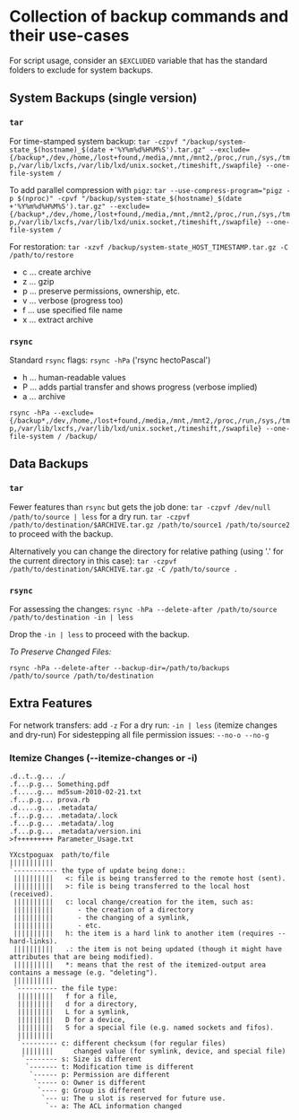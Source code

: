 # Collection of backup commands and their use-cases

For script usage, consider an `$EXCLUDED` variable that has the standard folders to exclude for system backups.

## System Backups (single version)

### `tar`

For time-stamped system backup:
`tar -czpvf "/backup/system-state_$(hostname)_$(date +'%Y%m%d%H%M%S').tar.gz" --exclude={/backup*,/dev,/home,/lost+found,/media,/mnt,/mnt2,/proc,/run,/sys,/tmp,/var/lib/lxcfs,/var/lib/lxd/unix.socket,/timeshift,/swapfile} --one-file-system /`

To add parallel compression with `pigz`:
`tar --use-compress-program="pigz -p $(nproc)" -cpvf "/backup/system-state_$(hostname)_$(date +'%Y%m%d%H%M%S').tar.gz" --exclude={/backup*,/dev,/home,/lost+found,/media,/mnt,/mnt2,/proc,/run,/sys,/tmp,/var/lib/lxcfs,/var/lib/lxd/unix.socket,/timeshift,/swapfile} --one-file-system /`

For restoration:
`tar -xzvf /backup/system-state_HOST_TIMESTAMP.tar.gz -C /path/to/restore`

- c ... create archive
- z ... gzip
- p ... preserve permissions, ownership, etc.
- v ... verbose (progress too)
- f ... use specified file name
- x ... extract archive

### `rsync`
Standard `rsync` flags: `rsync -hPa` ('rsync hectoPascal')
- h ... human-readable values
- P ... adds partial transfer and shows progress (verbose implied)
- a ... archive

`rsync -hPa --exclude={/backup*,/dev,/home,/lost+found,/media,/mnt,/mnt2,/proc,/run,/sys,/tmp,/var/lib/lxcfs,/var/lib/lxd/unix.socket,/timeshift,/swapfile} --one-file-system / /backup/`

## Data Backups

### `tar`

Fewer features than `rsync` but gets the job done:
`tar -czpvf /dev/null /path/to/source | less` for a dry run.
`tar -czpvf /path/to/destination/$ARCHIVE.tar.gz /path/to/source1 /path/to/source2` to proceed with the backup.

Alternatively you can change the directory for relative pathing (using '.' for the current directory in this case):
`tar -czpvf /path/to/destination/$ARCHIVE.tar.gz -C /path/to/source .`

### `rsync`

For assessing the changes:
`rsync -hPa --delete-after /path/to/source /path/to/destination -in | less`

Drop the `-in | less` to proceed with the backup.

*To Preserve Changed Files:*

`rsync -hPa --delete-after --backup-dir=/path/to/backups /path/to/source /path/to/destination`

## Extra Features

For network transfers: add `-z`
For a dry run: `-in | less` (itemize changes and dry-run)
For sidestepping all file permission issues: `--no-o --no-g`

### Itemize Changes (--itemize-changes or -i)

```
.d..t..g... ./
.f...p.g... Something.pdf
.f.....g... md5sum-2010-02-21.txt
.f...p.g... prova.rb
.d.....g... .metadata/
.f...p.g... .metadata/.lock
.f...p.g... .metadata/.log
.f...p.g... .metadata/version.ini
>f+++++++++ Parameter_Usage.txt

YXcstpoguax  path/to/file
|||||||||||
`----------- the type of update being done::
 ||||||||||   <: file is being transferred to the remote host (sent).
 ||||||||||   >: file is being transferred to the local host (received).
 ||||||||||   c: local change/creation for the item, such as:
 ||||||||||      - the creation of a directory
 ||||||||||      - the changing of a symlink,
 ||||||||||      - etc.
 ||||||||||   h: the item is a hard link to another item (requires --hard-links).
 ||||||||||   .: the item is not being updated (though it might have attributes that are being modified).
 ||||||||||   *: means that the rest of the itemized-output area contains a message (e.g. "deleting").
 ||||||||||
 `---------- the file type:
  |||||||||   f for a file,
  |||||||||   d for a directory,
  |||||||||   L for a symlink,
  |||||||||   D for a device,
  |||||||||   S for a special file (e.g. named sockets and fifos).
  |||||||||
  `--------- c: different checksum (for regular files)
   ||||||||     changed value (for symlink, device, and special file)
   `-------- s: Size is different
    `------- t: Modification time is different
     `------ p: Permission are different
      `----- o: Owner is different
       `---- g: Group is different
        `--- u: The u slot is reserved for future use.
         `-- a: The ACL information changed
```
